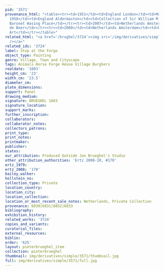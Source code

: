 ```yaml
---
pid: '3571'
provenance_html: "<table><tr><td>1951</td><td>England London</td><td>Martin B. Asscher</td></tr><tr><td>Before
  1958</td><td>England Aldermaston</td><td>Collection of Sir William M. Mount 2nd
  Baronet Wasing Place</td></tr><tr><td>2007</td><td>Netherlands Amsterdam</td><td>Gallery
  de Boer</td></tr><tr><td>2008</td><td>Netherlands Amsterdam</td><td>Douwes Fine
  Art</td></tr></table>"
related_html: "<a href='/brughel/3724'><img src='/img/derivatives/simple/3724/thumbnail.jpg'
  /></a>"
related_ids: '3724'
label: Stop at the Forge
object_type: Painting
genre: Village, Town and Cityscape
tags: Animals Horse Forge House Village Burghers
realdate: '1603'
height_cm: '23'
width_cm: '23.5'
diameter_cm: 
plate_dimensions: 
support: Panel
drawing_medium: 
signature: BRUEGHEL 1603
signature_location: 
support_marks: 
further_inscription: 
collaborators: 
collaborator_notes: 
collectors_patrons: 
print_type: 
print_notes: 
printmaker: 
publisher: 
states: 
our_attribution: Produced Outside Jan Brueghel's Studio
other_attribution_authorities: 'Ertz 2008-10, #170'
ertz_1979: 
ertz_2008: '170'
bailey_walker: 
hollstein_no: 
collection_type: Private
location_country: 
location_city: 
location_collection: 
location_or_most_recent_sale_notes: Netherlands, Private Collection
provenance: 6030|6031|6032|6033
bibliography: 
exhibition_history: 
related_works: '3724'
copies_and_variants: 
curatorial_files: 
external_resources: 
biblio: 
order: '625'
layout: pieterbrueghel_item
collection: pieterbrueghel
thumbnail: img/derivatives/simple/3571/thumbnail.jpg
full: img/derivatives/simple/3571/full.jpg
---
```

